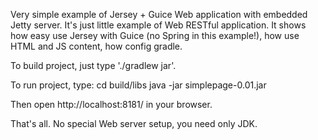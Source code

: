 Very simple example of Jersey + Guice Web application with embedded Jetty server.
It's just little example of Web RESTful application. It shows how easy use Jersey with Guice (no Spring in this example!),
how use HTML and JS content, how config gradle.

To build project, just type './gradlew jar'.

To run project, type:
cd build/libs
java -jar simplepage-0.01.jar

Then open http://localhost:8181/ in your browser.

That's all. No special Web server setup, you need only JDK.
